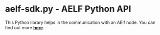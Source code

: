 # aelf-sdk.py - AELF Python API

This Python library helps in the communication with an AElf node. You can find out more [**here**](https://github.com/AElfProject/aelf-sdk.py).
